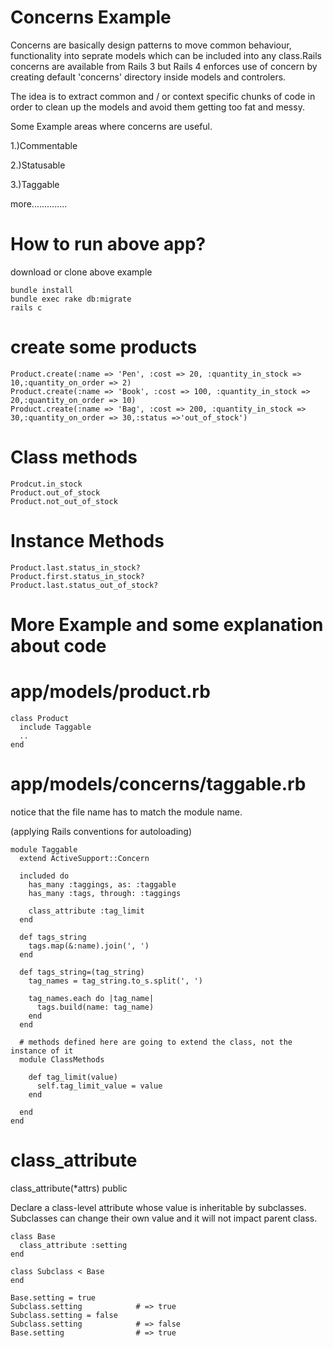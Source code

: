 # Concerns Example
Concerns are basically design patterns to move common behaviour, functionality into seprate models which can be included into any class.Rails concerns are available from Rails 3 but Rails 4 enforces use of concern by creating default 'concerns' directory inside models and controlers.

The idea is to extract common and / or context specific chunks of code in order to clean up the models and avoid them getting too fat and messy.

Some Example areas where concerns are useful.

1.)Commentable 

2.)Statusable

3.)Taggable

more..............

# How to run above app?

download or clone above example

    bundle install
    bundle exec rake db:migrate
    rails c

# create some products
    Product.create(:name => 'Pen', :cost => 20, :quantity_in_stock => 10,:quantity_on_order => 2)
    Product.create(:name => 'Book', :cost => 100, :quantity_in_stock => 20,:quantity_on_order => 10)
    Product.create(:name => 'Bag', :cost => 200, :quantity_in_stock => 30,:quantity_on_order => 30,:status =>'out_of_stock')


# Class methods
    Prodcut.in_stock
    Product.out_of_stock
    Product.not_out_of_stock

# Instance Methods
    Product.last.status_in_stock?
    Product.first.status_in_stock?
    Product.last.status_out_of_stock?

# More Example and some explanation about code

# app/models/product.rb
    class Product 
      include Taggable
      ..
    end

# app/models/concerns/taggable.rb
notice that the file name has to match the module name.

(applying Rails conventions for autoloading)

    module Taggable
      extend ActiveSupport::Concern
    
      included do
        has_many :taggings, as: :taggable
        has_many :tags, through: :taggings
    
        class_attribute :tag_limit
      end
    
      def tags_string
        tags.map(&:name).join(', ')
      end
    
      def tags_string=(tag_string)
        tag_names = tag_string.to_s.split(', ')
    
        tag_names.each do |tag_name|
          tags.build(name: tag_name)
        end
      end
    
      # methods defined here are going to extend the class, not the instance of it
      module ClassMethods
    
        def tag_limit(value)
          self.tag_limit_value = value
        end
    
      end
    end

# class_attribute

class_attribute(*attrs) public

Declare a class-level attribute whose value is inheritable by subclasses. Subclasses can change their own value and it will not impact parent class.

    class Base
      class_attribute :setting
    end
    
    class Subclass < Base
    end
    
    Base.setting = true
    Subclass.setting            # => true
    Subclass.setting = false
    Subclass.setting            # => false
    Base.setting                # => true
